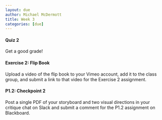 ```yaml
---
layout: due
author: Michael McDermott
title: Week 3
categories: [due]
---
```

#### Quiz 2
Get a good grade!

#### Exercise 2: Flip Book
Upload a video of the flip book to your Vimeo account, add it to the class group, and submit a link to that video for the Exercise 2 assignment.

#### P1.2: Checkpoint 2
Post a single PDF of your storyboard and two visual directions in your critique chat on Slack and submit a comment for the P1.2 assignment on Blackboard.
